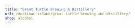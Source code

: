 ```yaml
---
title: "Great Turtle Brewing & Distillery"
url: /mackinac-island/great-turtle-brewing-and-distillery/
shop: alcohol
---
```

